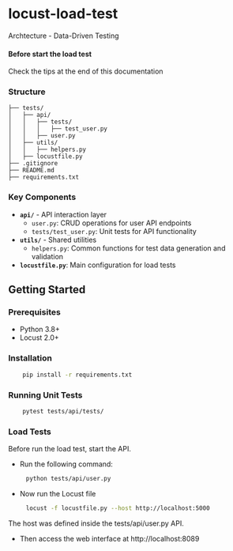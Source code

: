 # locust-load-test

Archtecture - Data-Driven Testing

#### Before start the load test

Check the tips at the end of this documentation

### Structure
```tests/
├── tests/
│   ├── api/
│   │   ├── tests/
│   │   │   ├── test_user.py
│   │   ├── user.py
│   ├── utils/
│   │   ├── helpers.py
│   ├── locustfile.py
├── .gitignore
├── README.md
├── requirements.txt

```
### Key Components

- **`api/`** - API interaction layer
  - `user.py`: CRUD operations for user API endpoints
  - `tests/test_user.py`: Unit tests for API functionality
- **`utils/`** - Shared utilities
  - `helpers.py`: Common functions for test data generation and validation
- **`locustfile.py`**: Main configuration for load tests

## Getting Started

### Prerequisites
- Python 3.8+
- Locust 2.0+

### Installation
```bash
    pip install -r requirements.txt
```


### Running Unit Tests
```bash
    pytest tests/api/tests/
```

### Load Tests

Before run the load test, start the API. 
- Run the following command:
```bash
     python tests/api/user.py
```

- Now run the Locust file
```bash
     locust -f locustfile.py --host http://localhost:5000    
```

The host was defined inside the tests/api/user.py API.

 - Then access the web interface at http://localhost:8089
